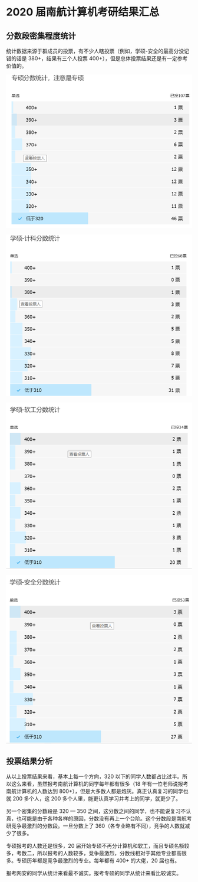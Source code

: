 # 2020 届南航计算机考研结果汇总

## 分数段密集程度统计

统计数据来源于群成员的投票，有不少人瞎投票（例如，学硕-安全的最高分没记错的话是 380+，结果有三个人投票 400+），但是总体投票结果还是有一定参考价值的。

![1582419743472](assets\1582419743472.png)

![1582419816902](assets/1582419816902.png)

![1582419834449](assets/1582419834449.png)

![1582419876093](assets/1582419876093.png)

## 投票结果分析

从以上投票结果来看，基本上每一个方向，320 以下的同学人数都占比过半。所以这么来看，虽然报考南航计算机的同学每年都有很多（18 年有一位老师说报考南航计算机的人数达到 800+），但是大多数人都是炮灰。真正认真复习的同学也就 200 多个人，这 200 多个人里，能更认真学习并考上的同学，就更少了。

另一个密集的分数段是 320 — 350 之间，这分数之间的同学，也不能说复习不认真，也可能是由于各种各样的原因，分数没有再上一个台阶。这个分数段是南航考研竞争最激烈的分数段。一旦分数上了 360（各专业略有不同），竞争的人数就减少了很多。

专硕报考的人数还是很多，20 届开始专硕不再分计算机和软工，而且专硕名额较多，考数二，所以报考的人数较多，竞争最激烈，分数线相对于其他专业都高很多。专硕历年都是竞争最激烈的专业。每年都有 400+ 的大佬，20 届也有。

报考网安的同学从统计来看最不诚实。报考专硕的同学从统计来看比较诚实。

